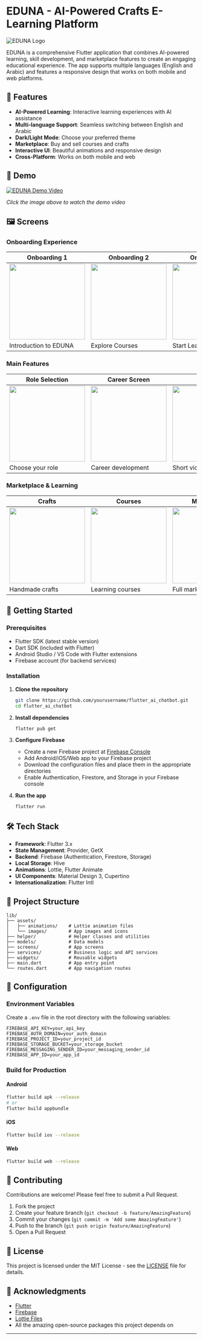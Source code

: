 # EDUNA - AI-Powered Crafts E-Learning Platform


![EDUNA Logo](assets/images/logo.png)

EDUNA is a comprehensive Flutter application that combines AI-powered learning, skill development, and marketplace features to create an engaging educational experience. The app supports multiple languages (English and Arabic) and features a responsive design that works on both mobile and web platforms.

## 🌟 Features

- **AI-Powered Learning**: Interactive learning experiences with AI assistance
- **Multi-language Support**: Seamless switching between English and Arabic
- **Dark/Light Mode**: Choose your preferred theme
- **Marketplace**: Buy and sell courses and crafts
- **Interactive UI**: Beautiful animations and responsive design
- **Cross-Platform**: Works on both mobile and web

## 🎥 Demo

[![EDUNA Demo Video](https://cdn-icons-png.flaticon.com/512/1384/1384060.png)](https://youtube.com/shorts/QeMDQRsB2EQ)

*Click the image above to watch the demo video*

## 🖼️ Screens

### Onboarding Experience
| Onboarding 1 | Onboarding 2 | Onboarding 3 |
|--------------|--------------|--------------|
| <img src="https://raw.githubusercontent.com/noureqo1/Crafts_E-Learning/Nour/Readme/Onboarding1.png" width="200" /> | <img src="https://raw.githubusercontent.com/noureqo1/Crafts_E-Learning/Nour/Readme/Onboarding2.png" width="200" /> | <img src="https://raw.githubusercontent.com/noureqo1/Crafts_E-Learning/Nour/Readme/Onboarding3.png" width="200" /> |
| Introduction to EDUNA | Explore Courses | Start Learning |

### Main Features
| Role Selection | Career Screen | Clips |
|----------------|----------------|--------|
| <img src="https://raw.githubusercontent.com/noureqo1/Crafts_E-Learning/Nour/Readme/role.png" width="200" /> | <img src="https://raw.githubusercontent.com/noureqo1/Crafts_E-Learning/Nour/Readme/career.png" width="200" /> | <img src="https://raw.githubusercontent.com/noureqo1/Crafts_E-Learning/Nour/Readme/clips.png" width="200" /> |
| Choose your role | Career development | Short video clips |

### Marketplace & Learning
| Crafts | Courses | Marketplace |
|---------|----------|-------------|
| <img src="Readme/crafts.png" width="200" /> | <img src="Readme/courses.png" width="200" /> | <img src="Readme/Market place.png" width="200" /> |
| Handmade crafts | Learning courses | Full marketplace |

## 🚀 Getting Started

### Prerequisites

- Flutter SDK (latest stable version)
- Dart SDK (included with Flutter)
- Android Studio / VS Code with Flutter extensions
- Firebase account (for backend services)

### Installation

1. **Clone the repository**
   ```bash
   git clone https://github.com/yourusername/flutter_ai_chatbot.git
   cd flutter_ai_chatbot
   ```

2. **Install dependencies**
   ```bash
   flutter pub get
   ```

3. **Configure Firebase**
   - Create a new Firebase project at [Firebase Console](https://console.firebase.google.com/)
   - Add Android/iOS/Web app to your Firebase project
   - Download the configuration files and place them in the appropriate directories
   - Enable Authentication, Firestore, and Storage in your Firebase console

4. **Run the app**
   ```bash
   flutter run
   ```

## 🛠️ Tech Stack

- **Framework**: Flutter 3.x
- **State Management**: Provider, GetX
- **Backend**: Firebase (Authentication, Firestore, Storage)
- **Local Storage**: Hive
- **Animations**: Lottie, Flutter Animate
- **UI Components**: Material Design 3, Cupertino
- **Internationalization**: Flutter Intl

## 📂 Project Structure

```
lib/
├── assets/
│   ├── animations/    # Lottie animation files
│   └── images/        # App images and icons
├── helper/            # Helper classes and utilities
├── models/            # Data models
├── screens/           # App screens
├── services/          # Business logic and API services
├── widgets/           # Reusable widgets
├── main.dart          # App entry point
└── routes.dart        # App navigation routes
```

## 🔧 Configuration

### Environment Variables

Create a `.env` file in the root directory with the following variables:

```
FIREBASE_API_KEY=your_api_key
FIREBASE_AUTH_DOMAIN=your_auth_domain
FIREBASE_PROJECT_ID=your_project_id
FIREBASE_STORAGE_BUCKET=your_storage_bucket
FIREBASE_MESSAGING_SENDER_ID=your_messaging_sender_id
FIREBASE_APP_ID=your_app_id
```

### Build for Production

#### Android
```bash
flutter build apk --release
# or
flutter build appbundle
```

#### iOS
```bash
flutter build ios --release
```

#### Web
```bash
flutter build web --release
```

## 🤝 Contributing

Contributions are welcome! Please feel free to submit a Pull Request.

1. Fork the project
2. Create your feature branch (`git checkout -b feature/AmazingFeature`)
3. Commit your changes (`git commit -m 'Add some AmazingFeature'`)
4. Push to the branch (`git push origin feature/AmazingFeature`)
5. Open a Pull Request

## 📄 License

This project is licensed under the MIT License - see the [LICENSE](LICENSE) file for details.

## 🙏 Acknowledgments

- [Flutter](https://flutter.dev/)
- [Firebase](https://firebase.google.com/)
- [Lottie Files](https://lottiefiles.com/)
- All the amazing open-source packages this project depends on

---
</div>
